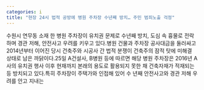 ```yaml
---
categories: i
title: "현장 24시 법적 공방에 병원 주차장 수년째 방치… 주민 범죄노출 걱정"
---
```

수원시 연무동 소재 한 병원 주차장이 유치권 문제로 수년째 방치, 도심 속 흉물로 전락하며 경관 저해, 안전사고 우려를 키우고 있다.병원 건물과 주차장 공사대금을 둘러싸고 2014년부터 이어진 당시 건축주와 시공사 간 법적 분쟁이 건축주의 잠적 탓에 미해결 상태로 남은 까닭이다.25일 A건설사, B병원 등에 따르면 해당 병원 주차장은 2016년 A사의 유치권 행사 이후 현재까지 본래의 용도로 활용되지 못한 채 건축자재가 적재되는 등 방치되고 있다.특히 주차장이 주택가와 인접해 있어 수 년째 안전사고와 경관 저해 우려를 안고 지내는